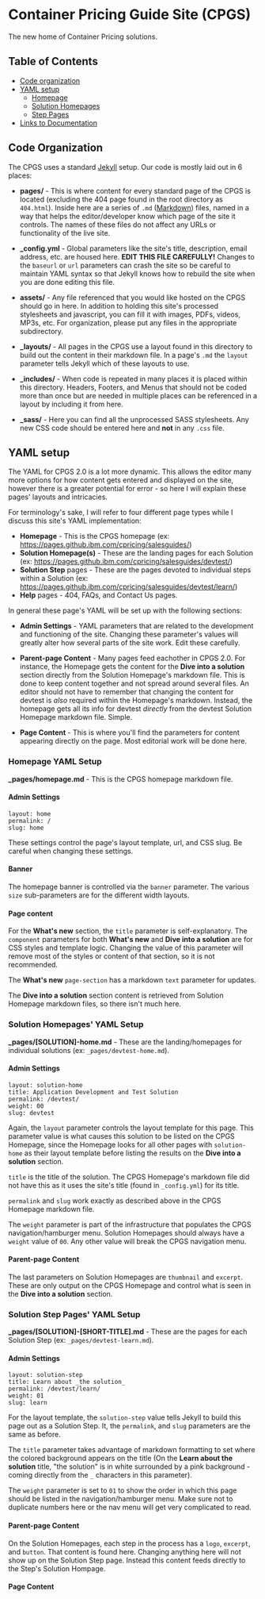 # Container Pricing Guide Site (CPGS)
The new home of Container Pricing solutions.

## Table of Contents
* [Code organization](#code-org)
* [YAML setup](#yaml-setup)
    * [Homepage](#yaml-homepage)
    * [Solution Homepages](#yaml-solution-homepage)
    * [Step Pages](#yaml-step-pages)
* [Links to Documentation](#docs)

<a name="code-org"></a>
## Code Organization
The CPGS uses a standard [Jekyll](https://jekyllrb.com) setup. Our code is mostly laid out in 6 places:
* __pages/__ - This is where content for every standard page of the CPGS is located (excluding the 404 page found in the root directory as `404.html`). Inside here are a series of `.md` ([Markdown](https://github.com/adam-p/markdown-here/wiki/Markdown-Cheatsheet)) files, named in a way that helps the editor/developer know which page of the site it controls. The names of these files do not affect any URLs or functionality of the live site.

* __\_config.yml__ - Global parameters like the site's title, description, email address, etc. are housed here. __EDIT THIS FILE CAREFULLY!__ Changes to the `baseurl` or `url` parameters can crash the site so be careful to maintain YAML syntax so that Jekyll knows how to rebuild the site when you are done editing this file.

* __assets/__ - Any file referenced that you would like hosted on the CPGS should go in here. In addition to holding this site's processed stylesheets and javascript, you can fill it with images, PDFs, videos, MP3s, etc. For organization, please put any files in the appropriate subdirectory.

* __\_layouts/__ - All pages in the CPGS use a layout found in this directory to build out the content in their markdown file. In a page's `.md` the `layout` parameter tells Jekyll which of these layouts to use.

* __\_includes/__ - When code is repeated in many places it is placed within this directory. Headers, Footers, and Menus that should not be coded more than once but are needed in multiple places can be referenced in a layout by including it from here.

* __\_sass/__ - Here you can find all the unprocessed SASS stylesheets. Any new CSS code should be entered here and __not__ in any `.css` file. 


<a name="yaml-setup"></a>
## YAML setup
The YAML for CPGS 2.0 is a lot more dynamic. This allows the editor many more options for how content gets entered and displayed on the site, however there is a greater potential for error - so here I will explain these pages' layouts and intricacies.

For terminology's sake, I will refer to four different page types while I discuss this site's YAML implementation:
* __Homepage__ - This is the CPGS homepage (ex: https://pages.github.ibm.com/cpricing/salesguides/)
* __Solution Homepage(s)__ - These are the landing pages for each Solution (ex: https://pages.github.ibm.com/cpricing/salesguides/devtest/)
* __Solution Step__ pages - These are the pages devoted to individual steps within a Solution (ex: https://pages.github.ibm.com/cpricing/salesguides/devtest/learn/)
* __Help__ pages - 404, FAQs, and Contact Us pages.

In general these page's YAML will be set up with the following sections:
* __Admin Settings__ - YAML parameters that are related to the development and functioning of the site. Changing these parameter's values will greatly alter how several parts of the site work. Edit these carefully.

* __Parent-page Content__ - Many pages feed eachother in CPGS 2.0. For instance, the Homepage gets the content for the __Dive into a solution__ section directly from the Solution Homepage's markdown file. This is done to keep content together and not spread around several files. An editor should not have to remember that changing the content for devtest is _also_ required within the Homepage's markdown. Instead, the homepage gets all its info for devtest _directly_ from the devtest Solution Homepage markdown file. Simple.

* __Page Content__ - This is where you'll find the parameters for content appearing directly on the page. Most editorial work will be done here.

<a name="yaml-homepage"></a>
### Homepage YAML Setup
__\_pages/homepage.md__ - This is the CPGS homepage markdown file.

#### Admin Settings
```
layout: home
permalink: /
slug: home
```
These settings control the page's layout template, url, and CSS slug. Be careful when changing these settings.

#### Banner
The homepage banner is controlled via the `banner` parameter. The various `size` sub-parameters are for the different width layouts.

#### Page content

For the __What's new__ section, the `title` parameter is self-explanatory. The `component` parameters for both __What's new__ and __Dive into a solution__ are for CSS styles and template logic. Changing the value of this parameter will remove most of the styles or content of that section, so it is not recommended.

The __What's new__ `page-section` has a markdown `text` parameter for updates.

The __Dive into a solution__ section content is retrieved from Solution Homepage markdown files, so there isn't much here.

<a name="yaml-solution-homepage"></a>
### Solution Homepages' YAML Setup
__\_pages/[SOLUTION]-home.md__ - These are the landing/homepages for individual solutions (ex: `_pages/devtest-home.md`).

#### Admin Settings
```
layout: solution-home
title: Application Development and Test Solution
permalink: /devtest/
weight: 00
slug: devtest
```
Again, the `layout` parameter controls the layout template for this page. This parameter value is what causes this solution to be listed on the CPGS Homepage, since the Homepage looks for all other pages with `solution-home` as their layout template before listing the results on the __Dive into a solution__ section.

`title` is the title of the solution. The CPGS Homepage's markdown file did not have this as it uses the site's title (found in `_config.yml`) for its title.

`permalink` and `slug` work exactly as described above in the CPGS Homepage markdown file.

The `weight` parameter is part of the infrastructure that populates the CPGS navigation/hamburger menu. Solution Homepages should always have a `weight` value of `00`. Any other value will break the CPGS navigation menu.

#### Parent-page Content
The last parameters on Solution Homepages are `thumbnail` and `excerpt`. These are only output on the CPGS Homepage and control what is seen in the __Dive into a solution__ section.

<a name="yaml-step-pages"></a>
### Solution Step Pages' YAML Setup
__\_pages/[SOLUTION]-[SHORT-TITLE].md__ - These are the pages for each Solution Step (ex: `_pages/devtest-learn.md`).

#### Admin Settings
```
layout: solution-step
title: Learn about _the solution_
permalink: /devtest/learn/
weight: 01
slug: learn
```
For the layout template, the `solution-step` value tells Jekyll to build this page out as a Solution Step. It, the `permalink`, and `slug` parameters are the same as before.

The `title` parameter takes advantage of markdown formatting to set where the colored background appears on the title (On the __Learn about the solution__ title, "the solution" is in white surrounded by a pink background - coming directly from the `_` characters in this parameter).

The `weight` parameter is set to `01` to show the order in which this page should be listed in the navigation/hamburger menu. Make sure not to duplicate numbers here or the nav menu will get very complicated to read.

#### Parent-page Content
On the Solution Homepages, each step in the process has a `logo`, `excerpt`, and `button`. That content is found here. Changing anything here will not show up on the Solution Step page. Instead this content feeds directly to the Step's Solution Hompage.

#### Page Content
